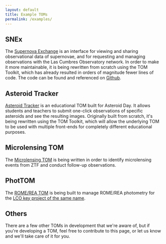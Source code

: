 ```yaml
---
layout: default
title: Example TOMs
permalink: /examples/
---
```


## SNEx

The [Supernova Exchange](https://supernova.exchange/public/) is an interface for viewing and sharing observational data of supernovae, and for requesting and managing observations with the Las Cumbres Observatory network. In order to make it more maintainable, it is being rewritten from scratch using the TOM Toolkit, which has already resulted in orders of magnitude fewer lines of code. The code can be found and referenced on [Github](https://github.com/jfrostburke/snex2/).

## Asteroid Tracker

[Asteroid Tracker](https://asteroidtracker.lco.global/) is an educational TOM built for Asteroid Day. It allows students and teachers to submit one-click observations of specific asteroids and see the resulting images. Originally built from scratch, it's being rewritten using the TOM Toolkit, which will allow the underlying TOM to be used with multiple front-ends for completely different educational purposes.

## Microlensing TOM

The [Microlensing TOM](https://github.com/KSNikolaus/ZTF_TOM) is being written in order to identify microlensing events from ZTF and conduct follow-up observations.

## PhotTOM

The [ROME/REA TOM](https://github.com/rachel3834/romerea_phot_tom) is being built to manage ROME/REA photometry for the [LCO key project of the same name](https://robonet.lco.global/).

## Others

There are a few other TOMs in development that we're aware of, but if you're developing a TOM, feel free to contribute to this page, or let us know and we'll take care of it for you.
